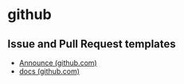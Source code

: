 # github

## Issue and Pull Request templates
- [Announce (github.com)](https://github.blog/2016-02-17-issue-and-pull-request-templates/)
- [docs (github.com)](https://docs.github.com/en/communities/using-templates-to-encourage-useful-issues-and-pull-requests)



